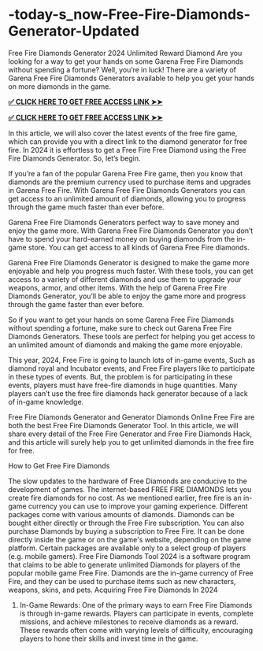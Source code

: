 # -today-s_now-Free-Fire-Diamonds-Generator-Updated
Free Fire Diamonds Generator 2024 Unlimited Reward Diamond Are you looking for a way to get your hands on some Garena Free Fire Diamonds without spending a fortune? Well, you’re in luck! There are a variety of Garena Free Fire Diamonds Generators available to help you get your hands on more diamonds in the game.

**[✅ CLICK HERE TO GET FREE ACCESS LINK ➤➤](https://www.footlogix.com/Footlogix/media/Before-and-After/freefirejr.html)**

**[✅ CLICK HERE TO GET FREE ACCESS LINK ➤➤](https://www.footlogix.com/Footlogix/media/Before-and-After/freefirejr.html)**


In this article, we will also cover the latest events of the free fire game, which can provide you with a direct link to the diamond generator for free fire. In 2024 it is effortless to get a Free Fire Free Diamond using the Free Fire Diamonds Generator. So, let’s begin.

If you’re a fan of the popular Garena Free Fire game, then you know that diamonds are the premium currency used to purchase items and upgrades in Garena Free Fire. With Garena Free Fire Diamonds Generators you can get access to an unlimited amount of diamonds, allowing you to progress through the game much faster than ever before.

Garena Free Fire Diamonds Generators perfect way to save money and enjoy the game more. With Garena Free Fire Diamonds Generator you don’t have to spend your hard-earned money on buying diamonds from the in-game store. You can get access to all kinds of Garena Free Fire diamonds.

Garena Free Fire Diamonds Generator is designed to make the game more enjoyable and help you progress much faster. With these tools, you can get access to a variety of different diamonds and use them to upgrade your weapons, armor, and other items. With the help of Garena Free Fire Diamonds Generator, you’ll be able to enjoy the game more and progress through the game faster than ever before.

So if you want to get your hands on some Garena Free Fire Diamonds without spending a fortune, make sure to check out Garena Free Fire Diamonds Generators. These tools are perfect for helping you get access to an unlimited amount of diamonds and making the game more enjoyable.

This year, 2024, Free Fire is going to launch lots of in-game events, Such as diamond royal and Incubator events, and Free Fire players like to participate in these types of events. But, the problem is for participating in these events, players must have free-fire diamonds in huge quantities. Many players can’t use the free fire diamonds hack generator because of a lack of in-game knowledge.

Free Fire Diamonds Generator and Generator Diamonds Online Free Fire are both the best Free Fire Diamonds Generator Tool. In this article, we will share every detail of the Free Fire Generator and Free Fire Diamonds Hack, and this article will surely help you to get unlimited diamonds in the free fire for free.

How to Get Free Fire Diamonds

The slow updates to the hardware of Free Diamonds are conducive to the development of games. The internet-based FREE FIRE DIAMONDS lets you create fire diamonds for no cost.
As we mentioned earlier, free fire is an in-game currency you can use to improve your gaming experience. Different packages come with various amounts of diamonds. Diamonds can be bought either directly or through the Free Fire subscription. You can also purchase Diamonds by buying a subscription to Free Fire.
It can be done directly inside the game or on the game's website, depending on the game platform. Certain packages are available only to a select group of players (e.g. mobile gamers).
Free Fire Diamonds Tool 2024 is a software program that claims to be able to generate unlimited Diamonds for players of the popular mobile game Free Fire. Diamonds are the in-game currency of Free Fire, and they can be used to purchase items such as new characters, weapons, skins, and pets.
Acquiring Free Fire Diamonds In 2024
1. In-Game Rewards:
One of the primary ways to earn Free Fire Diamonds is through in-game rewards. Players can participate in events, complete missions, and achieve milestones to receive diamonds as a reward. These rewards often come with varying levels of difficulty, encouraging players to hone their skills and invest time in the game.

